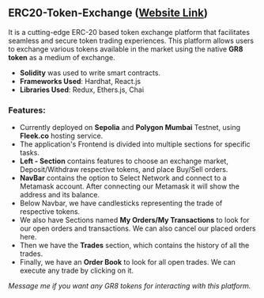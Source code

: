 ## ERC20-Token-Exchange	([Website Link](https://morning-bush-0266.on.fleek.co/))

It is a cutting-edge ERC-20 based token exchange platform that facilitates seamless and secure token trading
experiences. This platform allows users to exchange various tokens available in the market using the native **GR8 token** as a
medium of exchange.

- **Solidity** was used to write smart contracts.
- **Frameworks Used**: Hardhat, React.js
- **Libraries Used**: Redux, Ethers.js, Chai

### Features: 
- Currently deployed on **Sepolia** and **Polygon Mumbai** Testnet, using **Fleek.co** hosting service.
- The application's Frontend is divided into multiple sections for specific tasks.
- **Left - Section** contains features to choose an exchange market, Deposit/Withdraw respective tokens, and place Buy/Sell orders.
- **NavBar** contains the option to Select Network and connect to a Metamask account. After connecting our Metamask it will show the address and its balance.
- Below Navbar, we have candlesticks representing the trade of respective tokens.
- We also have Sections named **My Orders/My Transactions** to look for our open orders and transactions. We can also cancel our placed orders here.
- Then we have the **Trades** section, which contains the history of all the trades.
- Finally, we have an **Order Book** to look for all open trades. We can execute any trade by clicking on it.

_Message me if you want any GR8 tokens for interacting with this platform._
